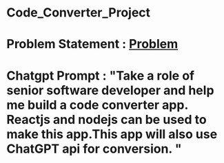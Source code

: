 # Code_Converter_Project
# Problem Statement : <a href="https://masai-school.notion.site/S1-D2-Assignment-Code-Converter-Debugger-Quality-Checker-App-b66228c3475641548d3a0942334441cf">Problem</a>
# Chatgpt Prompt : "Take a role of senior software developer and help me build a code converter app. Reactjs and nodejs can be used to make this  app.This app will also use ChatGPT api for conversion. "